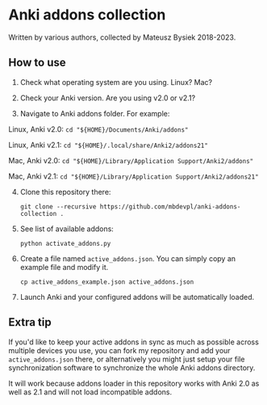 # Anki addons collection

Written by various authors, collected by Mateusz Bysiek 2018-2023.


## How to use

1. Check what operating system are you using. Linux? Mac?

2. Check your Anki version. Are you using v2.0 or v2.1?

3. Navigate to Anki addons folder. For example:

  Linux, Anki v2.0: ```cd "${HOME}/Documents/Anki/addons"```

  Linux, Anki v2.1: ```cd "${HOME}/.local/share/Anki2/addons21"```

  Mac, Anki v2.0: ```cd "${HOME}/Library/Application Support/Anki2/addons"```

  Mac, Anki v2.1: ```cd "${HOME}/Library/Application Support/Anki2/addons21"```

4. Clone this repository there:

    ```
    git clone --recursive https://github.com/mbdevpl/anki-addons-collection .
    ```

5. See list of available addons:

    ```
    python activate_addons.py
    ```

6. Create a file named `active_addons.json`. You can simply copy an example file and modify it.

    ```
    cp active_addons_example.json active_addons.json
    ```

7. Launch Anki and your configured addons will be automatically loaded.


## Extra tip

If you'd like to keep your active addons in sync as much as possible across multiple devices you use,
you can fork my repository and add your `active_addons.json` there,
or alternatively you might just setup your file synchronization software to synchronize
the whole Anki addons directory.

It will work because addons loader in this repository works with Anki 2.0 as well as 2.1
and will not load incompatible addons.

